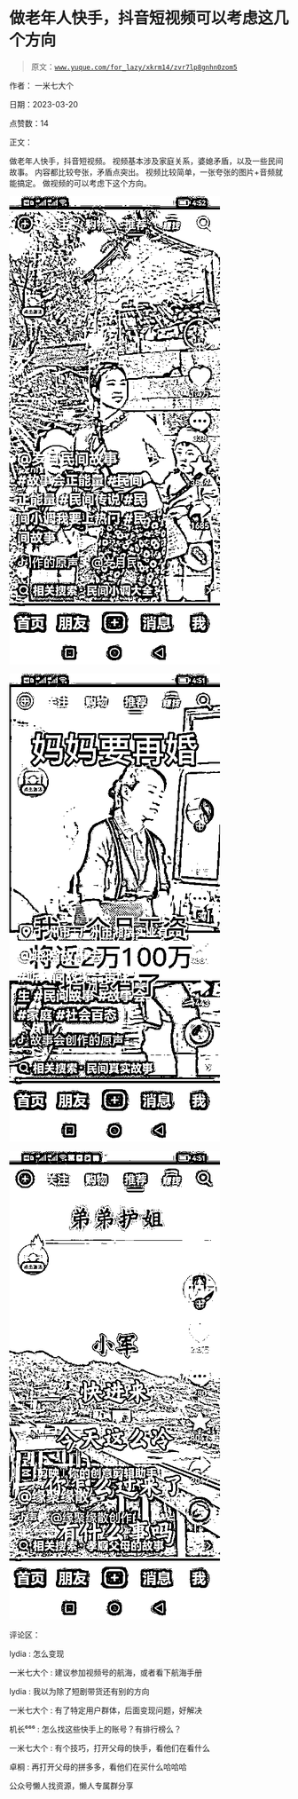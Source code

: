 # 做老年人快手，抖音短视频可以考虑这几个方向

> 原文：[`www.yuque.com/for_lazy/xkrm14/zvr7lp8gnhn0zom5`](https://www.yuque.com/for_lazy/xkrm14/zvr7lp8gnhn0zom5)



作者： 一米七大个



日期：2023-03-20



点赞数：14



正文：



做老年人快手，抖音短视频。 视频基本涉及家庭关系，婆媳矛盾，以及一些民间故事。 内容都比较夸张，矛盾点突出。 视频比较简单，一张夸张的图片+音频就能搞定。 做视频的可以考虑下这个方向。



![](img/4a01ff6825f0cc02a352a15efda5ccf0.png)  

![](img/4e7c25eee09ec7f2071c1bc0d779c880.png)  

![](img/0a35ddb204414a40e9ea798ff5f17979.png)  

评论区：



lydia : 怎么变现



一米七大个 : 建议参加视频号的航海，或者看下航海手册



lydia : 我以为除了短剧带货还有别的方向



一米七大个 : 有了特定用户群体，后面变现问题，好解决



机长⁶⁶⁶ : 怎么找这些快手上的账号？有排行榜么？



一米七大个 : 有个技巧，打开父母的快手，看他们在看什么



卓桐 : 再打开父母的拼多多，看他们在买什么哈哈哈



公众号懒人找资源，懒人专属群分享

